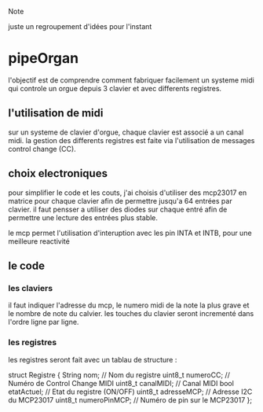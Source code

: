 > [!NOTE]
> juste un regroupement d'idées pour l'instant

# pipeOrgan
l'objectif est de comprendre comment fabriquer facilement un systeme midi qui controle un orgue depuis 3 clavier et avec differents registres.

## l'utilisation de midi 

sur un systeme de clavier d'orgue, chaque clavier est associé a un canal midi.
la gestion des differents registres est faite via l'utilisation de messages control change (CC).

## choix electroniques

pour simplifier le code et les couts, j'ai choisis d'utiliser des mcp23017 en matrice pour chaque clavier afin de permettre jusqu'a 64 entrées par clavier.
il faut pensser a utiliser des diodes sur chaque entré afin de permettre une lecture des entrées plus stable.

le mcp permet l'utilisation d'interuption avec les pin INTA et INTB, pour une meilleure reactivité

## le code 

### les claviers

il faut indiquer l'adresse du mcp, le numero midi de la note la plus grave et le nombre de note du calvier.
les touches du clavier seront incrementé dans l'ordre ligne par ligne.

### les registres 

les registres seront fait avec un tablau de structure : 

struct Registre {
    String nom;                 // Nom du registre
    uint8_t numeroCC;           // Numéro de Control Change MIDI
    uint8_t canalMIDI;          // Canal MIDI
    bool etatActuel;            // Etat du registre (ON/OFF)
    uint8_t adresseMCP;         // Adresse I2C du MCP23017
    uint8_t numeroPinMCP;       // Numéro de pin sur le MCP23017
};
